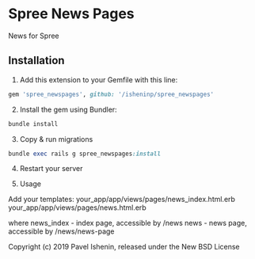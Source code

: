 # Spree News Pages
News for Spree

## Installation

1. Add this extension to your Gemfile with this line:
  ```ruby
  gem 'spree_newspages', github: '/isheninp/spree_newspages'
  ```

2. Install the gem using Bundler:
  ```ruby
  bundle install
  ```

3. Copy & run migrations
  ```ruby
  bundle exec rails g spree_newspages:install
  ```

4. Restart your server

5. Usage

Add your templates:
your_app/app/views/pages/news_index.html.erb
your_app/app/views/pages/news.html.erb

where
news_index - index page, accessible by /news
news - news page, accessible by /news/news-page

Copyright (c) 2019 Pavel Ishenin, released under the New BSD License
